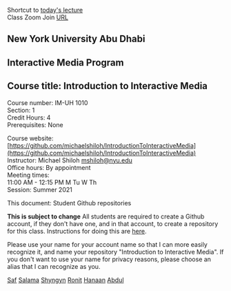 Shortcut to [today's lecture](lectureNotes.md/#todays-lecture)    
Class Zoom Join [URL](https://nyu.zoom.us/j/94814003038)


## New York University Abu Dhabi    
## Interactive Media Program    
## Course title: Introduction to Interactive Media  
Course number: IM-UH 1010   
Section: 1    
Credit Hours: 4         
Prerequisites: None       

Course website: [https://github.com/michaelshiloh/IntroductionToInteractiveMedia](https://github.com/michaelshiloh/IntroductionToInteractiveMedia)      
Instructor: Michael Shiloh mshiloh@nyu.edu    
Office hours: By appointment  
Meeting times:        
11:00 AM - 12:15 PM     M Tu W Th  
Session: Summer 2021       

This document: Student Github repositories

**This is subject to change**
All students are required to create a Github account, if they don't have one,
and in that account, to create a repository for this class. Instructions for
doing this are
[here](https://github.com/michaelshiloh/resourcesForClasses#github-resources).

Please use your name for your account name so that I can more easily recognize
it, and name your repository "Introduction to Interactive Media". If you don't
want to use your name for privacy reasons, please choose an alias that I can
recognize as you.

[Saf](https://github.com/safimasafi/introtoim.git)
[Salama](https://github.com/SalamaAlmheiri/introToIM)
[Shyngyn](https://github.com/karishev/introtoim)
[Ronit](https://github.com/ronit-singh/Intro_to_IM)
[Hanaan](https://github.com/hanaanr/intro_to_im)
[Abdul](https://github.com/asgomda/intro_to_im)

